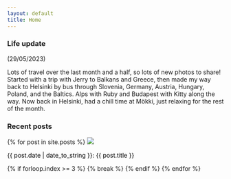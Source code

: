 ```yaml
---
layout: default
title: Home
---
```

### Life update

(29/05/2023)

Lots of travel over the last month and a half, so lots of new photos to share! Started with a trip with Jerry to Balkans and Greece, then made my way back to Helsinki by bus through Slovenia, Germany, Austria, Hungary, Poland, and the Baltics. Alps with Ruby and Budapest with Kitty along the way. Now back in Helsinki, had a chill time at Mökki, just relaxing for the rest of the month.

### Recent posts

<div class='gallery'>
  {% for post in site.posts %}
    <a style='color: black; text-decoration: none;' href='{{ post.url }}'>
      <img src='{{ post.image }}'>
      <p>{{ post.date | date_to_string }}: {{ post.title }}</p>
    </a>
    {% if forloop.index >= 3 %}
      {% break %}
    {% endif %}
  {% endfor %}
</div>